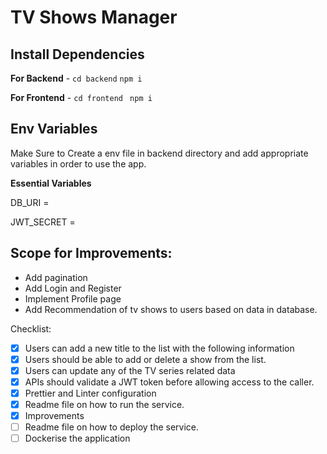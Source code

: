 # TV Shows Manager

## Install Dependencies

**For Backend** - `cd backend` `npm i`

**For Frontend** - `cd frontend` ` npm i`

## Env Variables

Make Sure to Create a env file in backend directory and add appropriate variables in order to use the app.

**Essential Variables**

DB_URI =

JWT_SECRET =

## Scope for Improvements:

- Add pagination
- Add Login and Register
- Implement Profile page
- Add Recommendation of tv shows to users based on data in database.


Checklist:
- [x] Users can add a new title to the list with the following information
- [x] Users should be able to add or delete a show from the list.
- [x] Users can update any of the TV series related data
- [x] APIs should validate a JWT token before allowing access to the caller.
- [x] Prettier and Linter configuration
- [x] Readme file on how to run the service.
- [x] Improvements
- [ ] Readme file on how to deploy the service.
- [ ] Dockerise the application

